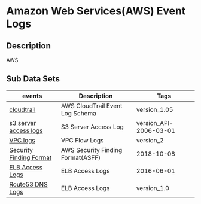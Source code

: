 # Amazon Web Services(AWS) Event Logs

## Description

AWS

## Sub Data Sets

|events|Description|Tags|
|---|---|---|
|[cloudtrail](events/cloudtrail.md)|AWS CloudTrail Event Log Schema| version_1.05|
|[s3 server access logs](events/s3_server_access_log.md)| S3 Server Access Log| version_API-2006-03-01|
|[VPC logs](events/vpc_flow_log.md)| VPC Flow Logs| version_2|
|[Security Finding Format](events/security_finding_format.md)| AWS Security Finding Format(ASFF)| 2018-10-08|
|[ELB Access Logs](events/elb_access_logs.md)| ELB Access Logs| 2016-06-01|
|[Route53 DNS Logs](events/route53_dns_logs.md)| ELB Access Logs| version_1.0|